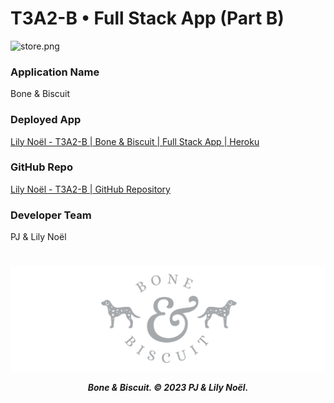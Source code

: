 # T3A2-B • Full Stack App (Part B)

![store.png](docs/store.png)

### Application Name
Bone & Biscuit

### Deployed App
[Lily Noël - T3A2-B | Bone & Biscuit | Full Stack App | Heroku ](https://github.com/lilynoel/T3A2-B) <!-- update link once deployed -->

### GitHub Repo
[Lily Noël - T3A2-B | GitHub Repository](https://github.com/lilynoel/T3A2-B)

### Developer Team
PJ & Lily Noël

<!-- 
## R1. Tech Stack 
Bone & Biscuit was created using the following tech stack:
- Rails
- React.js

## R2. Code Requirements 

- Separates the program into modules that each deal with one particular focus, or concern
- Demonstrates DRY (Don’t Repeat Yourself) coding principles
- Uses appropriate libraries
- Demonstrates good code flow control for user stories
- Applies Object Oriented (OO) principles/patterns
- Uses appropriate data structures
  
## R3. Employ and utilise proper source control methodology (git)

## R4. Demonstrate your ability to work in a team
- Use a recognised project management methodology
- Use a recognised task delegation methodology

## R5. Produce a working application that meets client and user needs

## R6. Deploy the application to a cloud hosting service
<!-- Netlify or Heroku? 

## R7. Produce an application with an intuitive user interface

## R8. User Testing
- In the development environment
- In the production environment

## R9. Utilises a formal testing framework

-->

#

<h5 align="center">

![logo.png](docs/logo.png)

Bone & Biscuit. © 2023 PJ & Lily Noël.

</h5>
